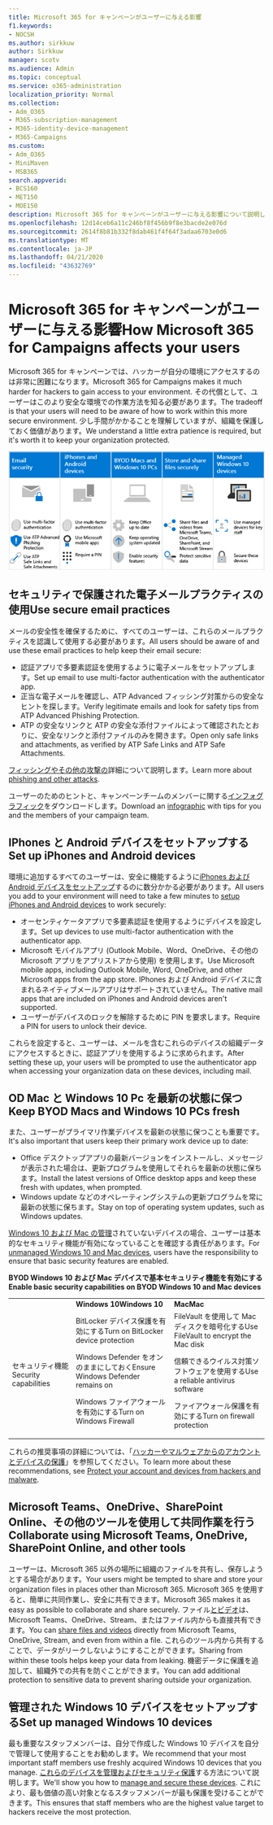 ```yaml
---
title: Microsoft 365 for キャンペーンがユーザーに与える影響
f1.keywords:
- NOCSH
ms.author: sirkkuw
author: Sirkkuw
manager: scotv
ms.audience: Admin
ms.topic: conceptual
ms.service: o365-administration
localization_priority: Normal
ms.collection:
- Adm_O365
- M365-subscription-management
- M365-identity-device-management
- M365-Campaigns
ms.custom:
- Adm_O365
- MiniMaven
- MSB365
search.appverid:
- BCS160
- MET150
- MOE150
description: Microsoft 365 for キャンペーンがユーザーに与える影響について説明します。
ms.openlocfilehash: 12d14ceb6a11c246bf8f456b9f8e3bacde2e076d
ms.sourcegitcommit: 2614f8b81b332f8dab461f4f64f3adaa6703e0d6
ms.translationtype: MT
ms.contentlocale: ja-JP
ms.lasthandoff: 04/21/2020
ms.locfileid: "43632769"
---
```

# <a name="how-microsoft-365-for-campaigns-affects-your-users"></a><span data-ttu-id="205a6-103">Microsoft 365 for キャンペーンがユーザーに与える影響</span><span class="sxs-lookup"><span data-stu-id="205a6-103">How Microsoft 365 for Campaigns affects your users</span></span>

<span data-ttu-id="205a6-104">Microsoft 365 for キャンペーンでは、ハッカーが自分の環境にアクセスするのは非常に困難になります。</span><span class="sxs-lookup"><span data-stu-id="205a6-104">Microsoft 365 for Campaigns makes it much harder for hackers to gain access to your environment.</span></span> <span data-ttu-id="205a6-105">その代償として、ユーザーはこのより安全な環境での作業方法を知る必要があります。</span><span class="sxs-lookup"><span data-stu-id="205a6-105">The tradeoff is that your users will need to be aware of how to work within this more secure environment.</span></span> <span data-ttu-id="205a6-106">少し手間がかかることを理解していますが、組織を保護しておく価値があります。</span><span class="sxs-lookup"><span data-stu-id="205a6-106">We understand a little extra patience is required, but it's worth it to keep your organization protected.</span></span>

![IPhones、Android デバイス、Mac、Windows 10、共有、および主要なスタッフに関する以下の重要なポイントを合計する図](../media/M365-democracy-Users_700px.png)

## <a name="use-secure-email-practices"></a><span data-ttu-id="205a6-108">セキュリティで保護された電子メールプラクティスの使用</span><span class="sxs-lookup"><span data-stu-id="205a6-108">Use secure email practices</span></span>
<span data-ttu-id="205a6-109">メールの安全性を確保するために、すべてのユーザーは、これらのメールプラクティスを認識して使用する必要があります。</span><span class="sxs-lookup"><span data-stu-id="205a6-109">All users should be aware of and use these email practices to help keep their email secure:</span></span>
- <span data-ttu-id="205a6-110">認証アプリで多要素認証を使用するように電子メールをセットアップします。</span><span class="sxs-lookup"><span data-stu-id="205a6-110">Set up email to use multi-factor authentication with the authenticator app.</span></span>
- <span data-ttu-id="205a6-111">正当な電子メールを確認し、ATP Advanced フィッシング対策からの安全なヒントを探します。</span><span class="sxs-lookup"><span data-stu-id="205a6-111">Verify legitimate emails and look for safety tips from ATP Advanced Phishing Protection.</span></span>
- <span data-ttu-id="205a6-112">ATP の安全なリンクと ATP の安全な添付ファイルによって確認されたとおりに、安全なリンクと添付ファイルのみを開きます。</span><span class="sxs-lookup"><span data-stu-id="205a6-112">Open only safe links and attachments, as verified by ATP Safe Links and ATP Safe Attachments.</span></span>

<span data-ttu-id="205a6-113">[フィッシングやその他の攻撃の](m365-campaigns-phishing-and-attacks.md)詳細について説明します。</span><span class="sxs-lookup"><span data-stu-id="205a6-113">Learn more about [phishing and other attacks](m365-campaigns-phishing-and-attacks.md).</span></span> 

<span data-ttu-id="205a6-114">ユーザーのためのヒントと、キャンペーンチームのメンバーに関する[インフォグラフィック](m365-campaigns-protect-campaign-infographic.md)をダウンロードします。</span><span class="sxs-lookup"><span data-stu-id="205a6-114">Download an [infographic](m365-campaigns-protect-campaign-infographic.md) with tips for you and the members of your campaign team.</span></span>

## <a name="set-up-iphones-and-android-devices"></a><span data-ttu-id="205a6-115">IPhones と Android デバイスをセットアップする</span><span class="sxs-lookup"><span data-stu-id="205a6-115">Set up iPhones and Android devices</span></span>
<span data-ttu-id="205a6-116">環境に追加するすべてのユーザーは、安全に機能するように[iPhones および Android デバイスをセットアップ](../business/set-up-mobile-devices.md?toc=%2Fmicrosoft-365%2Fcampaigns%2Ftoc.json)するのに数分かかる必要があります。</span><span class="sxs-lookup"><span data-stu-id="205a6-116">All users you add to your environment will need to take a few minutes to [setup iPhones and Android devices](../business/set-up-mobile-devices.md?toc=%2Fmicrosoft-365%2Fcampaigns%2Ftoc.json) to work securely:</span></span>
- <span data-ttu-id="205a6-117">オーセンティケータアプリで多要素認証を使用するようにデバイスを設定します。</span><span class="sxs-lookup"><span data-stu-id="205a6-117">Set up devices to use multi-factor authentication with the authenticator app.</span></span>
- <span data-ttu-id="205a6-118">Microsoft モバイルアプリ (Outlook Mobile、Word、OneDrive、その他の Microsoft アプリをアプリストアから使用) を使用します。</span><span class="sxs-lookup"><span data-stu-id="205a6-118">Use Microsoft mobile apps, including Outlook Mobile, Word, OneDrive, and other Microsoft apps from the app store.</span></span> <span data-ttu-id="205a6-119">IPhones および Android デバイスに含まれるネイティブメールアプリはサポートされていません。</span><span class="sxs-lookup"><span data-stu-id="205a6-119">The native mail apps that are included on iPhones and Android devices aren't supported.</span></span> 
- <span data-ttu-id="205a6-120">ユーザーがデバイスのロックを解除するために PIN を要求します。</span><span class="sxs-lookup"><span data-stu-id="205a6-120">Require a PIN for users to unlock their device.</span></span>

<span data-ttu-id="205a6-121">これらを設定すると、ユーザーは、メールを含むこれらのデバイスの組織データにアクセスするときに、認証アプリを使用するように求められます。</span><span class="sxs-lookup"><span data-stu-id="205a6-121">After setting these up, your users will be prompted to use the authenticator app when accessing your organization data on these devices, including mail.</span></span> 

## <a name="keep-byod-macs-and-windows-10-pcs-fresh"></a><span data-ttu-id="205a6-122">OD Mac と Windows 10 Pc を最新の状態に保つ</span><span class="sxs-lookup"><span data-stu-id="205a6-122">Keep BYOD Macs and Windows 10 PCs fresh</span></span> 
<span data-ttu-id="205a6-123">また、ユーザーがプライマリ作業デバイスを最新の状態に保つことも重要です。</span><span class="sxs-lookup"><span data-stu-id="205a6-123">It's also important that users keep their primary work device up to date:</span></span>
- <span data-ttu-id="205a6-124">Office デスクトップアプリの最新バージョンをインストールし、メッセージが表示された場合は、更新プログラムを使用してそれらを最新の状態に保ちます。</span><span class="sxs-lookup"><span data-stu-id="205a6-124">Install the latest versions of Office desktop apps and keep these fresh with updates, when prompted.</span></span> 
- <span data-ttu-id="205a6-125">Windows update などのオペレーティングシステムの更新プログラムを常に最新の状態に保ちます。</span><span class="sxs-lookup"><span data-stu-id="205a6-125">Stay on top of operating system updates, such as Windows updates.</span></span>

<span data-ttu-id="205a6-126">[Windows 10 および Mac の管理](m365-campaigns-protect-pcs-macs.md)されていないデバイスの場合、ユーザーは基本的なセキュリティ機能が有効になっていることを確認する責任があります。</span><span class="sxs-lookup"><span data-stu-id="205a6-126">For [unmanaged Windows 10 and Mac devices](m365-campaigns-protect-pcs-macs.md), users have the responsibility to ensure that basic security features are enabled.</span></span>

<span data-ttu-id="205a6-127">**BYOD Windows 10 および Mac デバイスで基本セキュリティ機能を有効にする**</span><span class="sxs-lookup"><span data-stu-id="205a6-127">**Enable basic security capabilities on BYOD Windows 10 and Mac devices**</span></span>

||||
|:-----|:-----|:------|
||<span data-ttu-id="205a6-128">**Windows 10**</span><span class="sxs-lookup"><span data-stu-id="205a6-128">**Windows 10**</span></span>|<span data-ttu-id="205a6-129">**Mac**</span><span class="sxs-lookup"><span data-stu-id="205a6-129">**Mac**</span></span>|
|<span data-ttu-id="205a6-130">セキュリティ機能</span><span class="sxs-lookup"><span data-stu-id="205a6-130">Security capabilities</span></span>|<span data-ttu-id="205a6-131">BitLocker デバイス保護を有効にする</span><span class="sxs-lookup"><span data-stu-id="205a6-131">Turn on BitLocker device protection</span></span><p><p> <span data-ttu-id="205a6-132">Windows Defender をオンのままにしておく</span><span class="sxs-lookup"><span data-stu-id="205a6-132">Ensure Windows Defender remains on</span></span> <p><span data-ttu-id="205a6-133">Windows ファイアウォールを有効にする</span><span class="sxs-lookup"><span data-stu-id="205a6-133">Turn on Windows Firewall</span></span>| <span data-ttu-id="205a6-134">FileVault を使用して Mac ディスクを暗号化する</span><span class="sxs-lookup"><span data-stu-id="205a6-134">Use FileVault to encrypt the Mac disk</span></span> <p><p><span data-ttu-id="205a6-135">信頼できるウイルス対策ソフトウェアを使用する</span><span class="sxs-lookup"><span data-stu-id="205a6-135">Use a reliable antivirus software</span></span> <p><span data-ttu-id="205a6-136">ファイアウォール保護を有効にする</span><span class="sxs-lookup"><span data-stu-id="205a6-136">Turn on firewall protection</span></span>|

<span data-ttu-id="205a6-137">これらの推奨事項の詳細については、「[ハッカーやマルウェアからのアカウントとデバイスの保護](https://support.office.com/article/Protect-your-account-and-devices-from-hackers-and-malware-066d6216-a56b-4f90-9af3-b3a1e9a327d6#ID0EAABAAA=Windows_10)」を参照してください。</span><span class="sxs-lookup"><span data-stu-id="205a6-137">To learn more about these recommendations, see [Protect your account and devices from hackers and malware](https://support.office.com/article/Protect-your-account-and-devices-from-hackers-and-malware-066d6216-a56b-4f90-9af3-b3a1e9a327d6#ID0EAABAAA=Windows_10).</span></span>

## <a name="collaborate-using-microsoft-teams-onedrive-sharepoint-online-and-other-tools"></a><span data-ttu-id="205a6-138">Microsoft Teams、OneDrive、SharePoint Online、その他のツールを使用して共同作業を行う</span><span class="sxs-lookup"><span data-stu-id="205a6-138">Collaborate using Microsoft Teams, OneDrive, SharePoint Online, and other tools</span></span>
<span data-ttu-id="205a6-139">ユーザーは、Microsoft 365 以外の場所に組織のファイルを共有し、保存しようとする場合があります。</span><span class="sxs-lookup"><span data-stu-id="205a6-139">Your users might be tempted to share and store your organization files in places other than Microsoft 365.</span></span> <span data-ttu-id="205a6-140">Microsoft 365 を使用すると、簡単に共同作業し、安全に共有できます。</span><span class="sxs-lookup"><span data-stu-id="205a6-140">Microsoft 365 makes it as easy as possible to collaborate and share securely.</span></span> <span data-ttu-id="205a6-141">ファイル[とビデオ](share-files-and-videos.md)は、Microsoft Teams、OneDrive、Stream、またはファイル内からも直接共有できます。</span><span class="sxs-lookup"><span data-stu-id="205a6-141">You can [share files and videos](share-files-and-videos.md) directly from Microsoft Teams, OneDrive, Stream, and even from within a file.</span></span> <span data-ttu-id="205a6-142">これらのツール内から共有することで、データがリークしないようにすることができます。</span><span class="sxs-lookup"><span data-stu-id="205a6-142">Sharing from within these tools helps keep your data from leaking.</span></span> <span data-ttu-id="205a6-143">機密データに保護を追加して、組織外での共有を防ぐことができます。</span><span class="sxs-lookup"><span data-stu-id="205a6-143">You can add additional protection to sensitive data to prevent sharing outside your organization.</span></span> 


## <a name="set-up-managed-windows-10-devices"></a><span data-ttu-id="205a6-144">管理された Windows 10 デバイスをセットアップする</span><span class="sxs-lookup"><span data-stu-id="205a6-144">Set up managed Windows 10 devices</span></span>
<span data-ttu-id="205a6-145">最も重要なスタッフメンバーは、自分で作成した Windows 10 デバイスを自分で管理して使用することをお勧めします。</span><span class="sxs-lookup"><span data-stu-id="205a6-145">We recommend that your most important staff members use freshly acquired Windows 10 devices that you manage.</span></span> <span data-ttu-id="205a6-146">[これらのデバイスを管理およびセキュリティ保護](../business/set-up-windows-devices.md?toc=/microsoft-365/campaigns/toc.json)する方法について説明します。</span><span class="sxs-lookup"><span data-stu-id="205a6-146">We'll show you how to [manage and secure these devices](../business/set-up-windows-devices.md?toc=/microsoft-365/campaigns/toc.json).</span></span> <span data-ttu-id="205a6-147">これにより、最も価値の高い対象となるスタッフメンバーが最も保護を受けることができます。</span><span class="sxs-lookup"><span data-stu-id="205a6-147">This ensures that staff members who are the highest value target to hackers receive the most protection.</span></span> 
